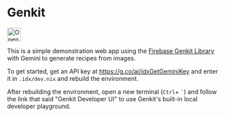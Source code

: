 # Genkit

<a href="https://idx.google.com/new?template=https%3A%2F%2Fgithub.com%2Fproject-idx%2Ftemplates%2Ftree%2Fmain%2Fgenkit">
  <picture>
    <source
      media="(prefers-color-scheme: dark)"
      srcset="https://cdn.idx.dev/btn/open_dark_32.svg">
    <source
      media="(prefers-color-scheme: light)"
      srcset="https://cdn.idx.dev/btn/open_light_32.svg">
    <img
      height="32"
      alt="Open in IDX"
      src="https://cdn.idx.dev/btn/open_purple_32.svg">
  </picture>
</a>

This is a simple demonstration web app using the [Firebase Genkit Library](https://github.com/firebase/genkit) with Gemini to generate recipes from images.

To get started, get an API key at https://g.co/ai/idxGetGeminiKey and enter it in `.idx/dev.nix` and rebuild the environment.

After rebuilding the environment, open a new terminal (`Ctrl`+ `` ` ``) and follow the link that said "Genkit Developer UI" to use Genkit's built-in local developer playground.
